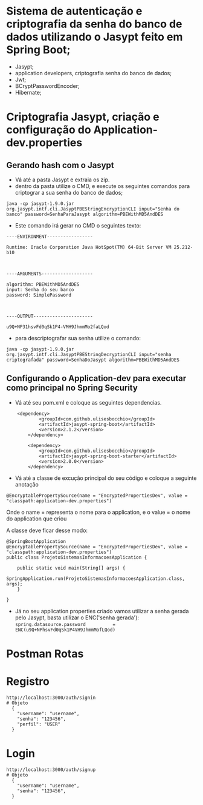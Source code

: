 # Sistema de autenticação e criptografia da senha do banco de dados utilizando o Jasypt feito em Spring Boot;
- Jasypt;
- application developers, criptografia senha do banco de dados;
- Jwt;
- BCryptPasswordEncoder;
- Hibernate;

# Criptografia Jasypt, criação e configuração do Application-dev.properties
## Gerando hash com o Jasypt
- Vá até a pasta Jasypt e extraia os zip.
- dentro da pasta utilize o CMD, e execute os seguintes comandos para criptograr a sua senha do banco de dados;
```
java -cp jasypt-1.9.0.jar org.jasypt.intf.cli.JasyptPBEStringEncryptionCLI input="Senha do banco" password=SenhaParaJasypt algorithm=PBEWithMD5AndDES
```
- Este comando irá gerar no CMD o seguintes texto:
```
----ENVIRONMENT-----------------

Runtime: Oracle Corporation Java HotSpot(TM) 64-Bit Server VM 25.212-b10



----ARGUMENTS-------------------

algorithm: PBEWithMD5AndDES
input: Senha do seu banco
password: SimplePassword



----OUTPUT----------------------

u9Q+NP31hsvFd0qSk1P4-VMH9JhmmMo2faLQod
```

- para descriptografar sua senha utilize o comando:
```
java -cp jasypt-1.9.0.jar org.jasypt.intf.cli.JasyptPBEStringDecryptionCLI input="senha criptografada" password=SenhaDoJasypt algorithm=PBEWithMD5AndDES
```
## Configurando o Application-dev para executar como principal no Spring Security
- Vá até seu pom.xml e coloque as seguintes dependencias.
```
    <dependency>
        	<groupId>com.github.ulisesbocchio</groupId>
        	<artifactId>jasypt-spring-boot</artifactId>
        	<version>2.1.2</version>
		</dependency>
    
		<dependency>
			<groupId>com.github.ulisesbocchio</groupId>
			<artifactId>jasypt-spring-boot-starter</artifactId>
			<version>2.0.0</version>
		</dependency>
```
- Vá até a classe de excução principal do seu código e coloque a seguinte anotação
```
@EncryptablePropertySource(name = "EncryptedPropertiesDev", value = "classpath:application-dev.properties")
```
Onde o name = representa o nome para o application, e o value  = o nome do application que criou

A classe deve ficar desse modo: 
```
@SpringBootApplication
@EncryptablePropertySource(name = "EncryptedPropertiesDev", value = "classpath:application-dev.properties")
public class ProjetoSistemasInformacoesApplication {

	public static void main(String[] args) {
		SpringApplication.run(ProjetoSistemasInformacoesApplication.class, args);
	}

}

```
- Já no seu application properties criado vamos utilizar a senha gerada pelo Jasypt, basta utilizar o ENC('senha gerada'):
`
spring.datasource.password 			= 	ENC(u9Q+NPhsvFd0qSk1P4VH9JhmmMofLQod)
`


# Postman Rotas
  # Registro
    http://localhost:3000/auth/signin
    # Objeto
      {
        "username": "username",
        "senha": "123456",
        "perfil": "USER"
      }
  # Login
    http://localhost:3000/auth/signup
    # Objeto
      {
        "username": "username",
        "senha": "123456",
      }
